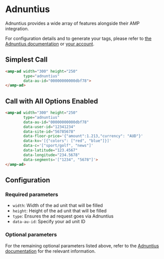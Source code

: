 # Adnuntius

Adnuntius provides a wide array of features alongside their AMP integration.

For configuration details and to generate your tags, please refer to
[the Adnuntius documentation](https://docs.adnuntius.com) or [your account](https://admin.adnuntius.com).

## Simplest Call

```html
<amp-ad width="300" height="250"
        type="adnuntius"
        data-au-id="00000000000dbf78">
</amp-ad>
```

## Call with All Options Enabled

```html
<amp-ad width="300" height="250"
        type="adnuntius"
        data-au-id="00000000000dbf78"
        data-user-id="12341234"
        data-site-id="56785678"
        data-floor-price='{"amount":1.213,"currency": "AUD"}'
        data-kv='[{"colors": ["red", "blue"]}]'
        data-c='["sport/golf", "news"]'
        data-latitude="123.4567"
        data-longitude="234.5678"
        data-segments='["1234", "5678"]'>
</amp-ad>
```

## Configuration

### Required parameters

-   `width`: Width of the ad unit that will be filled
-   `height`: Height of the ad unit that will be filled
-   `type`: Ensures the ad request goes via Adnuntius
-   `data-au-id`: Specify your ad unit ID

### Optional parameters

For the remaining optional parameters listed above, refer to the
[Adnuntius documentation](https://docs.adnuntius.com/adnuntius-advertising/requesting-ads/intro/adn-request) for the
relevant information.
